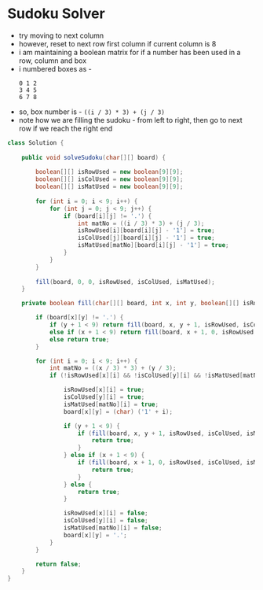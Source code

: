 # Sudoku Solver

- try moving to next column
- however, reset to next row first column if current column is 8
- i am maintaining a boolean matrix for if a number has been used in a row, column and box
- i numbered boxes as - 
  ```
  0 1 2
  3 4 5
  6 7 8
  ```
- so, box number is - `((i / 3) * 3) + (j / 3)`
- note how we are filling the sudoku - from left to right, then go to next row if we reach the right end

```java
class Solution {
    
    public void solveSudoku(char[][] board) {
        
        boolean[][] isRowUsed = new boolean[9][9];
        boolean[][] isColUsed = new boolean[9][9];
        boolean[][] isMatUsed = new boolean[9][9];
        
        for (int i = 0; i < 9; i++) {
            for (int j = 0; j < 9; j++) {
                if (board[i][j] != '.') {
                    int matNo = ((i / 3) * 3) + (j / 3);
                    isRowUsed[i][board[i][j] - '1'] = true;
                    isColUsed[j][board[i][j] - '1'] = true;
                    isMatUsed[matNo][board[i][j] - '1'] = true;
                }
            }
        }
        
        fill(board, 0, 0, isRowUsed, isColUsed, isMatUsed);
    }

    private boolean fill(char[][] board, int x, int y, boolean[][] isRowUsed, boolean[][] isColUsed, boolean[][] isMatUsed) {

        if (board[x][y] != '.') {
            if (y + 1 < 9) return fill(board, x, y + 1, isRowUsed, isColUsed, isMatUsed);
            else if (x + 1 < 9) return fill(board, x + 1, 0, isRowUsed, isColUsed, isMatUsed);
            else return true;
        }

        for (int i = 0; i < 9; i++) {
            int matNo = ((x / 3) * 3) + (y / 3);
            if (!isRowUsed[x][i] && !isColUsed[y][i] && !isMatUsed[matNo][i]) {

                isRowUsed[x][i] = true;
                isColUsed[y][i] = true;
                isMatUsed[matNo][i] = true;
                board[x][y] = (char) ('1' + i);

                if (y + 1 < 9) {
                    if (fill(board, x, y + 1, isRowUsed, isColUsed, isMatUsed)) {
                        return true;
                    }
                } else if (x + 1 < 9) {
                    if (fill(board, x + 1, 0, isRowUsed, isColUsed, isMatUsed)) {
                        return true;
                    }
                } else {
                    return true;
                }

                isRowUsed[x][i] = false;
                isColUsed[y][i] = false;
                isMatUsed[matNo][i] = false;
                board[x][y] = '.';
            }
        }

        return false;
    }
}
```
